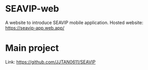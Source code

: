 # SEAVIP-web
A website to introduce SEAVIP mobile application.
Hosted website: https://seavip-app.web.app/


# Main project
Link: https://github.com/JJTAN0611/SEAVIP
